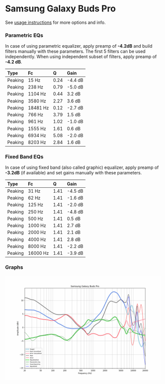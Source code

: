 # Samsung Galaxy Buds Pro
See [usage instructions](https://github.com/jaakkopasanen/AutoEq#usage) for more options and info.

### Parametric EQs
In case of using parametric equalizer, apply preamp of **-4.2dB** and build filters manually
with these parameters. The first 5 filters can be used independently.
When using independent subset of filters, apply preamp of **-4.2 dB**.

| Type    | Fc       |    Q | Gain    |
|:--------|:---------|:-----|:--------|
| Peaking | 15 Hz    | 0.24 | -4.4 dB |
| Peaking | 238 Hz   | 0.79 | -5.0 dB |
| Peaking | 1104 Hz  | 0.44 | 3.2 dB  |
| Peaking | 3580 Hz  | 2.27 | 3.6 dB  |
| Peaking | 18481 Hz | 0.12 | -2.7 dB |
| Peaking | 766 Hz   | 3.79 | 1.5 dB  |
| Peaking | 961 Hz   | 1.02 | -1.0 dB |
| Peaking | 1555 Hz  | 1.61 | 0.6 dB  |
| Peaking | 6934 Hz  | 5.08 | -2.0 dB |
| Peaking | 8203 Hz  | 2.84 | 1.6 dB  |

### Fixed Band EQs
In case of using fixed band (also called graphic) equalizer, apply preamp of **-3.2dB**
(if available) and set gains manually with these parameters.

| Type    | Fc       |    Q | Gain    |
|:--------|:---------|:-----|:--------|
| Peaking | 31 Hz    | 1.41 | -4.5 dB |
| Peaking | 62 Hz    | 1.41 | -1.6 dB |
| Peaking | 125 Hz   | 1.41 | -2.0 dB |
| Peaking | 250 Hz   | 1.41 | -4.8 dB |
| Peaking | 500 Hz   | 1.41 | 0.5 dB  |
| Peaking | 1000 Hz  | 1.41 | 2.7 dB  |
| Peaking | 2000 Hz  | 1.41 | 2.1 dB  |
| Peaking | 4000 Hz  | 1.41 | 2.8 dB  |
| Peaking | 8000 Hz  | 1.41 | -2.2 dB |
| Peaking | 16000 Hz | 1.41 | -3.9 dB |

### Graphs
![](./Samsung%20Galaxy%20Buds%20Pro.png)
